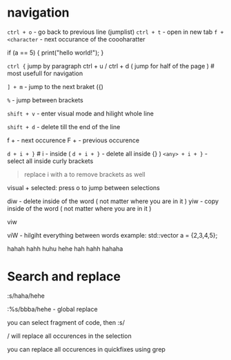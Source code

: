 # navigation

`ctrl + o` - go back to previous line (jumplist)
`ctrl + t` - open in new tab
`f + <character` -  next occurance of the coooharatter

if (a == 5) {
	print("hello world!");
}

`ctrl {` jump by paragraph
ctrl + u / ctrl + d ( jump for half of the page ) # most usefull for navigation

`] + m` - jump to the next braket ({)

`%` - jump between brackets	

`shift + v` - enter visual mode and hilight whole line

`shift + d` - delete till the end of the line

f + <any> - next occurence
F + <any> - previous occurence

`d + i + }` # i - inside ( `d + i + }` - delete all inside {} )
`<any> + i + }` - select all inside curly brackets
> replace i with a to remove brackets as well

visual + selected: press o to jump between selections


diw - delete inside of the word ( not matter where you are in it )
yiw - copy inside of the word ( not matter where you are in it )

viw

viW - hilgiht everything between words
example:
std::vector<int> a = {2,3,4,5};

hahah hahh huhu hehe
hah
hahh
hahaha

# Search and replace

:s/haha/hehe

:%s/bbba/hehe - global replace

you can select fragment of code, then :s/<search term>/<replace term> will replace all occurences in the selection


you can replace all occurences in quickfixes using grep
